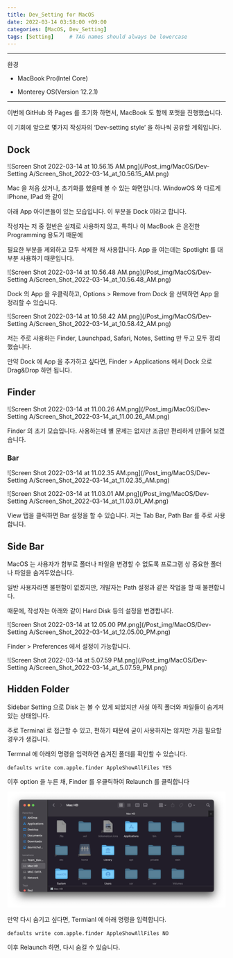 ```yaml
---
title: Dev_Setting for MacOS
date: 2022-03-14 03:58:00 +09:00
categories: [MacOS, Dev_Setting]
tags: [Setting]     # TAG names should always be lowercase
---
```


---

환경

- MacBook Pro(Intel Core)

- Monterey OS(Version 12.2.1)

---

이번에 GitHub 와 Pages 를 초기화 하면서, MacBook 도 함께 포맷을 진행했습니다. 

이 기회에 앞으로 몇가지 작성자의 ‘Dev-setting style’ 을 하나씩 공유할 계획입니다.

## Dock

![Screen Shot 2022-03-14 at 10.56.15 AM.png](/Post_img/MacOS/Dev-Setting A/Screen_Shot_2022-03-14_at_10.56.15_AM.png)

Mac 을 처음 샀거나, 초기화를 했을때 볼 수 있는 화면입니다. WindowOS 와 다르게 IPhone, IPad 와 같이

아래 App 아이콘들이 있는 모습입니다. 이 부분을 Dock 이라고 합니다.

작성자는 저 중 절반은 실제로 사용하지 않고, 특히나 이 MacBook 은 온전한 Programming 용도기 때문에

필요한 부분을 제외하고 모두 삭제한 채 사용합니다. App 을 여는데는 Spotlight 를 대부분 사용하기 때문입니다.

![Screen Shot 2022-03-14 at 10.56.48 AM.png](/Post_img/MacOS/Dev-Setting A/Screen_Shot_2022-03-14_at_10.56.48_AM.png)

 

Dock 의 App 을 우클릭하고, Options > Remove from Dock 을 선택하면 App 을 정리할 수 있습니다.

![Screen Shot 2022-03-14 at 10.58.42 AM.png](/Post_img/MacOS/Dev-Setting A/Screen_Shot_2022-03-14_at_10.58.42_AM.png)

저는 주로 사용하는 Finder, Launchpad, Safari, Notes, Setting 만 두고 모두 정리했습니다.

만약 Dock 에 App 을 추가하고 싶다면, Finder > Applications 에서 Dock 으로 Drag&Drop 하면 됩니다.

## Finder

![Screen Shot 2022-03-14 at 11.00.26 AM.png](/Post_img/MacOS/Dev-Setting A/Screen_Shot_2022-03-14_at_11.00.26_AM.png)

Finder 의 초기 모습입니다. 사용하는데 별 문제는 없지만 조금만 편리하게 만들어 보겠습니다.

### Bar

![Screen Shot 2022-03-14 at 11.02.35 AM.png](/Post_img/MacOS/Dev-Setting A/Screen_Shot_2022-03-14_at_11.02.35_AM.png)

![Screen Shot 2022-03-14 at 11.03.01 AM.png](/Post_img/MacOS/Dev-Setting A/Screen_Shot_2022-03-14_at_11.03.01_AM.png)

View 탭을 클릭하면 Bar 설정을 할 수 있습니다. 저는 Tab Bar, Path Bar 를 주로 사용합니다.

## Side Bar

MacOS 는 사용자가 함부로 폴더나 파일을 변경할 수 없도록 프로그램 상 중요한 폴더나 파일을 숨겨두었습니다.

일반 사용자라면 불편함이 없겠지만, 개발자는 Path 설정과 같은 작업을 할 때 불편합니다.

때문에, 작성자는 아래와 같이 Hard Disk 등의 설정을 변경합니다.

![Screen Shot 2022-03-14 at 12.05.00 PM.png](/Post_img/MacOS/Dev-Setting A/Screen_Shot_2022-03-14_at_12.05.00_PM.png)

Finder > Preferences 에서 설정이 가능합니다. 

![Screen Shot 2022-03-14 at 5.07.59 PM.png](/Post_img/MacOS/Dev-Setting A/Screen_Shot_2022-03-14_at_5.07.59_PM.png)

## Hidden Folder

Sidebar Setting 으로 Disk 는 볼 수 있게 되었지만 사실 아직 폴더와 파일들이 숨겨져 있는 상태입니다.

주로 Terminal 로 접근할 수 있고, 편하기 때문에 굳이 사용하지는 않지만 가끔 필요할 경우가 생깁니다.

Termnal 에 아래의 명령을 입력하면 숨겨진 폴더를 확인할 수 있습니다.

 

```
defaults write com.apple.finder AppleShowAllFiles YES
```

이후 option 을 누른 채, Finder 를 우클릭하여 Relaunch 를 클릭합니다

![Screen Shot 2022-03-14 at 5.13.02 PM.png](/Post_img/MacOS/Dev-Setting%20A/Screen_Shot_2022-03-14_at_5.13.02_PM.png)

만약 다시 숨기고 싶다면, Termianl 에 아래 명령을 입력합니다.

```
defaults write com.apple.finder AppleShowAllFiles NO
```

이후 Relaunch 하면, 다시 숨길 수 있습니다.
